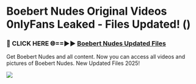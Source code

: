 # Boebert Nudes Original Videos 0nlyFans Leaked - Files Updated! ()

<h3>🔴 CLICK HERE 🌐==►► <a href="https://tinyurl.com/2p9ay9w9" rel="nofollow">Boebert Nudes Updated Files</a></h3>

Get Boebert Nudes and all content. Now you can access all videos and pictures of Boebert Nudes. New Updated Files 2025!

[![](https://i.imgur.com/KQgVmj3.gif)](https://tinyurl.com/2p9ay9w9)
